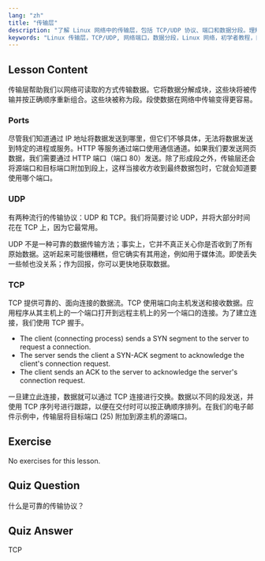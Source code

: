 ```yaml
---
lang: "zh"
title: "传输层"
description: "了解 Linux 网络中的传输层，包括 TCP/UDP 协议、端口和数据分段。理解数据如何可靠传输。"
keywords: "Linux 传输层，TCP/UDP, 网络端口，数据分段，Linux 网络，初学者教程，网络协议"
---
```


## Lesson Content

传输层帮助我们以网络可读取的方式传输数据。它将数据分解成块，这些块将被传输并按正确顺序重新组合。这些块被称为段。段使数据在网络中传输变得更容易。

### Ports

尽管我们知道通过 IP 地址将数据发送到哪里，但它们不够具体，无法将数据发送到特定的进程或服务。HTTP 等服务通过端口使用通信通道。如果我们要发送网页数据，我们需要通过 HTTP 端口（端口 80）发送。除了形成段之外，传输层还会将源端口和目标端口附加到段上，这样当接收方收到最终数据包时，它就会知道要使用哪个端口。

### UDP

有两种流行的传输协议：UDP 和 TCP。我们将简要讨论 UDP，并将大部分时间花在 TCP 上，因为它最常用。

UDP 不是一种可靠的数据传输方法；事实上，它并不真正关心你是否收到了所有原始数据。这听起来可能很糟糕，但它确实有其用途，例如用于媒体流。即使丢失一些帧也没关系；作为回报，你可以更快地获取数据。

### TCP

TCP 提供可靠的、面向连接的数据流。TCP 使用端口向主机发送和接收数据。应用程序从其主机上的一个端口打开到远程主机上的另一个端口的连接。为了建立连接，我们使用 TCP 握手。

- The client (connecting process) sends a SYN segment to the server to request a connection.
- The server sends the client a SYN-ACK segment to acknowledge the client's connection request.
- The client sends an ACK to the server to acknowledge the server's connection request.

一旦建立此连接，数据就可以通过 TCP 连接进行交换。数据以不同的段发送，并使用 TCP 序列号进行跟踪，以便在交付时可以按正确顺序排列。在我们的电子邮件示例中，传输层将目标端口 (25) 附加到源主机的源端口。

## Exercise

No exercises for this lesson.

## Quiz Question

什么是可靠的传输协议？

## Quiz Answer

TCP
